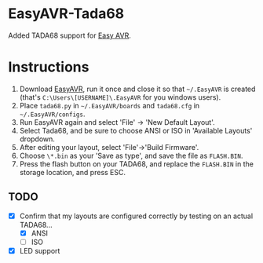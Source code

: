 # EasyAVR-Tada68
Added TADA68 support for [Easy AVR](https://github.com/dhowland/EasyAVR).

# Instructions
1. Download [EasyAVR](https://github.com/dhowland/EasyAVR), run it once and close it so that `~/.EasyAVR` is created (that's `C:\Users\[USERNAME]\.EasyAVR` for you windows users).
2. Place `tada68.py` in `~/.EasyAVR/boards` and `tada68.cfg` in `~/.EasyAVR/configs`.
3. Run EasyAVR again and select 'File' -> 'New Default Layout'. 
4. Select Tada68, and be sure to choose ANSI or ISO in 'Available Layouts' dropdown.
5. After editing your layout, select 'File'->'Build Firmware'. 
6. Choose `\*.bin` as your 'Save as type', and save the file as `FLASH.BIN`. 
7. Press the flash button on your TADA68, and replace the `FLASH.BIN` in the storage location, and press ESC.


## TODO
- [x] Confirm that my layouts are configured correctly by testing on an actual TADA68...
  - [x] ANSI
  - [ ] ISO
- [x] LED support
